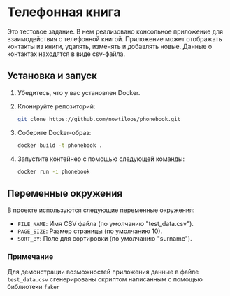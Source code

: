 # Телефонная книга

Это тестовое задание. В нем реализовано консольное приложение для взаимодействия с телефонной книгой.
Приложение может отображать контакты из книги, удалять, изменять и добавлять новые.
Данные о контактах находятся в виде csv-файла.

## Установка и запуск

1. Убедитесь, что у вас установлен Docker.
2. Клонируйте репозиторий:

    ```bash
    git clone https://github.com/nowtiloos/phonebook.git
    ```

3. Соберите Docker-образ:
    ```bash
    docker build -t phonebook .
   ```
4. Запустите контейнер с помощью следующей команды:
    ```bash
    docker run -i phonebook   
   ```
## Переменные окружения
В проекте используются следующие переменные окружения:

- `FILE_NAME`: Имя CSV файла (по умолчанию "test_data.csv").
- `PAGE_SIZE`: Размер страницы (по умолчанию 10).
- `SORT_BY`: Поле для сортировки (по умолчанию "surname").

### Примечание
Для демонстрации возможностей приложения данные в файле `test_data.csv` сгенерированы скриптом написанным с помощью библиотеки `faker`